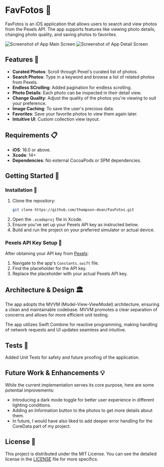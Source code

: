 # FavFotos 🚀
FavFotos is an iOS application that allows users to search and view photos from the Pexels API. The app supports features like viewing photo details, changing photo quality, and saving photos to favorites.

![Screenshot of App Main Screen](./screenshot1.png) ![Screenshot of App Detail Screen](./screenshot2.png)

## Features 🌟
- **Curated Photos**: Scroll through Pexel's curated list of photos.
- **Search Photos**: Type in a keyword and browse a list of related photos from Pexels.
- **Endless SCrolling**: Added pagination for endless scrolling.
- **Photo Details**: Each photo can be inspected in their detail view.
- **Change Quality**: Adjust the quality of the photos you're viewing to suit your preference.
- **Image Caching**: To save the user's precious data.
- **Favorites**: Save your favorite photos to view them again later.
- **Intuitive UI**: Custom collection view layout.

## Requirements 📋
- **iOS**: 16.0 or above.
- **Xcode**: 14+
- **Dependencies**: No external CocoaPods or SPM dependencies.

## Getting Started 🚀

### Installation 💾

1. Clone the repository:
   ```bash
   git clone https://github.com/thompson-dean/FavFotos.git
   ```
2. Open the `.xcodeproj` file in Xcode.
3. Ensure you've set up your Pexels API key as instructed below.
4. Build and run the project on your preferred simulator or actual device.

### Pexels API Key Setup 🔑

After obtaining your API key from [Pexels](https://www.pexels.com/api/documentation/):

1. Navigate to the app's `Constants.swift` file.
2. Find the placeholder for the API key.
3. Replace the placeholder with your actual Pexels API key.

## Architecture & Design 🏛

The app adopts the MVVM (Model-View-ViewModel) architecture, ensuring a clean and maintainable codebase. MVVM promotes a clear separation of concerns and allows for more efficient unit testing.

The app utilizes Swift Combine for reactive programming, making handling of network requests and UI updates seamless and intuitive.

## Tests 🧪
Added Unit Tests for safety and future proofing of the application.

## Future Work & Enhancements 💡

While the current implementation serves its core purpose, here are some potential improvements:

- Introducing a dark mode toggle for better user experience in different lighting conditions.
- Adding an Information button to the photos to get more details about them.
- In future, I would have also liked to add deeper error handling for the CoreData part of my project.

## License 📄

This project is distributed under the MIT License. You can see the detailed license in the [LICENSE](./LICENSE) file for more specifics.
